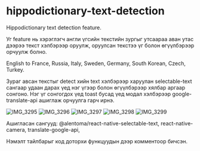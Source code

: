 # hippodictionary-text-detection

Hippodictionary text detection feature.

Уг feature нь хэрэглэгч англи үгсийн текстийн зургыг утсаараа аван утaс дээрээ текст хэлбэрээр оруулж, оруулсан текстээ үг болон өгүүлбэрээр орчуулж болно.

English to France, Russia, Italy, Sweden, Germany, South Korean, Czech, Turkey.

Зураг авсан текстыг detect хийн text хэлбэрээр харуулан selectable-text сангаар удаан дарах үед нэг үгээр болон өгүүлбэрээр хялбар аргаар сонгоно. 
Нэг үг сонгогдох үед toast бусад үед модал хэлбэрээр google-translate-api ашиглаж орчуулга гарч ирнэ.

![IMG_3295](https://user-images.githubusercontent.com/68780094/133015107-c5e983ad-70b8-400b-8e73-2ba7321d1b28.PNG)
![IMG_3296](https://user-images.githubusercontent.com/68780094/133015122-ddf5318c-42e6-4669-8b5a-812c68eaed7e.PNG)
![IMG_3297](https://user-images.githubusercontent.com/68780094/133015133-7650a21b-c4a2-4b86-bc3c-fa972d94ebbb.PNG)
![IMG_3298](https://user-images.githubusercontent.com/68780094/133015140-c387397b-46ef-4efe-a040-e27e6941289d.PNG)
![IMG_3299](https://user-images.githubusercontent.com/68780094/133015143-ef4a6ade-78c2-4add-bca1-901cfdac627a.PNG)

Ашигласан сангууд: 
@alentoma/react-native-selectable-text,
react-native-camera,
translate-google-api,

Нэмэлт тайлбарыг код доторхи функцуудын дээр комментоор бичсэн.

